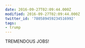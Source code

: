 ```yaml
---
date: 2016-09-27T02:09:44.000Z
modified: 2016-09-27T02:09:44.000Z
twitter_id: '780589459234516992'
tags:
- trump
---
```


  TREMENDOUS JOBS!
